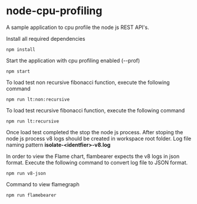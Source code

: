 # node-cpu-profiling

A sample application to cpu profile the node js REST API's. 

Install all required dependencies
```
npm install
```

Start the application with cpu profiling enabled (--prof)
```
npm start
```
To load test non recursive fibonacci function, execute the following command
```
npm run lt:non:recursive
```
To load test recursive fibonacci function, execute the following command
```
npm run lt:recursive
```
Once load test completed the stop the node js process. After stoping the node js process v8 logs should be created in workspace root folder. Log file naming pattern **isolate-\<identfier\>-v8.log**

In order to view the Flame chart, flambearer expects the v8 logs in json format. Execute the following command to convert log file to JSON format.
```
npm run v8-json
```

Command to view flamegraph
```
npm run flamebearer
```
